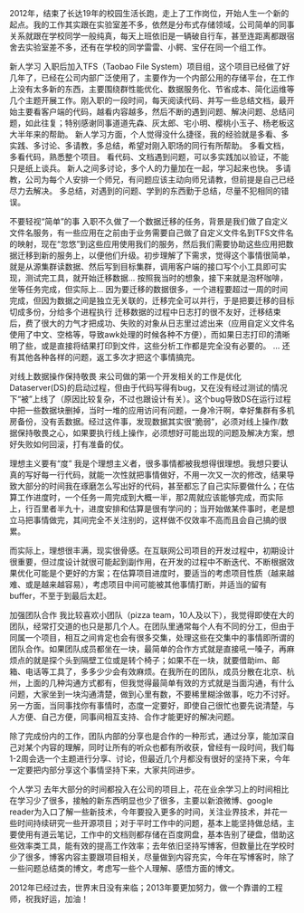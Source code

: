 

2012年，结束了长达19年的校园生活长跑，走上了工作岗位，开始人生一个新的起点。我的工作其实跟在实验室差不多，依然是分布式存储领域，公司简单的同事关系就跟在学校同学一般纯真，每天上班依旧是一辆破自行车，甚至连距离都跟宿舍去实验室差不多，还有在学校的同学雷雷、小鳄、宝仔在同一个组工作。
 
新人学习
入职后加入TFS（Taobao File System）项目组，这个项目已经做了好几年了，已经在公司内部广泛使用了，主要作为一个内部公用的存储平台，在工作上没有太多新的东西，主要围绕群性能优化、数据服务化、节省成本、简化运维等几个主题开展工作。刚入职的一段时间，每天阅读代码、并写一些总结文档，最开始主要看客户端的代码，越看内容越多，然后不断的遇到问题、解决问题、总结问题，如此往复；特别感谢同事道道先森、灰太郎、宅小明、樱桃小玉子、杨老板这大半年来的帮助。
新人学习方面，个人觉得没什么捷径，我的经验就是多看、多实践、多讨论、多请教，多总结，希望对刚入职场的同行有所帮助。
多看文档，多看代码，熟悉整个项目。
看代码、文档遇到问题，可以多实践加以验证，不能只是纸上谈兵。
新人之间多讨论，多个人的力量加在一起，学习起来也快。
多请教，公司为每个人安排一个师兄，有问题应该主动向师兄请教，但前提是自己已经尽力去解决。
多总结，对遇到的问题、学到的东西勤于总结，尽量不犯相同的错误。

不要轻视“简单”的事
入职不久做了一个数据迁移的任务，背景是我们做了自定义文件名服务，有一些应用在之前由于业务需要自己做了自定义文件名到TFS文件名的映射，现在“忽悠”到这些应用使用我们的服务，然后我们需要协助这些应用把数据迁移到新的服务上，以便他们升级。初步理解了下需求，觉得这个事情很简单，就是从源集群读数据、然后写到目标集群，调用客户端的接口写个小工具即可实现，测试完工具，就开始迁移数据... 按照我当时的想象，接下来就是泡杯咖啡，坐等任务完成，但实际上...
因为要迁移的数据很多，一个进程要超过一周的时间完成，但因为数据之间是独立无关联的，迁移完全可以并行，于是把要迁移的目标切成多份，分给多个进程执行
迁移数据的过程中日志打的很不友好，迁移结束后，费了很大的力气才把成功、失败的对象从日志里过滤出来（应用自定义文件名使用了中文、空格等，导致awk处理的时候各种不方便），而如果日志打印的清晰明了些，或是直接将结果打印到文件，这些分析工作都是完全没有必要的。
... 还有其他各种各样的问题，返工多次才把这个事情搞完。

对线上数据操作保持敬畏
来公司做的第一个开发相关的工作是优化Dataserver(DS)的启动过程，但由于代码写得有bug，又在没有经过测试的情况下“被”上线了（原因比较复杂，不过也跟设计有关）。这个bug导致DS在运行过程中把一些数据块删掉，当时一堆的应用访问有问题，一身冷汗啊，幸好集群有多机房备份，没有丢数据。经过这件事，发现数据其实很“脆弱”，必须对线上操作/数据保持敬畏之心，如果要执行线上操作，必须想好可能出现的问题及解决方案，想好失败如何回滚，打有准备的仗。
 
理想主义要有“度”
我是个理想主义者，很多事情都被我想得很理想。我想只要认真的写好每一行代码，就能一次性就把事情做好，不用一次又一次的修改，结果导致大部分的时间我在琢磨怎么写出好的代码，甚至都忘了自己实际要做什么；在估算工作进度时，一个任务一周完成到大概一半，那2周就应该能够完成，而实际上，行百里者半九十，进度安排和估算是很有学问的；当开始做某件事时，老是想立马把事情做完，其间完全不关注别的，这样做不仅效率不高而且会自己搞的很累。
 
而实际上，理想很丰满，现实很骨感。在互联网公司项目的开发过程中，初期设计很重要，但过度设计就很可能起到副作用，在开发的过程中不断迭代、不断根据效果优化可能是个更好的方案；在估算项目进度时，要适当的考虑项目性质（越来越难、或是越来越容易），考虑项目中间可能被其他事情打断，并适当的留有buffer，不至于到最后太赶。
 
加强团队合作
我比较喜欢小团队（pizza team，10人及以下），我觉得即使在大的团队，经常打交道的也只是那几个人。在团队里通常每个人有不同的分工，但由于同属一个项目，相互之间肯定也会有很多交集，处理这些在交集中的事情即所谓的团队合作。如果团队成员都坐在一块，最简单的合作方式就是直接吼一嗓子，再麻烦点的就是探个头到隔壁工位或是转个椅子；如果不在一块，就要借助im、邮箱、电话等工具了，多多少少会有效麻烦。在我所在的团队，成员分散在北京、杭州，上面的几种沟通方式都有，但我觉得最简单有效的方式就是当面沟通，有什么问题，大家坐到一块沟通清楚，做到心里有数，不要稀里糊涂做事，吃力不讨好。另一方面，当同事找你有事情时，态度一定要好，即使自己很忙也要先说清楚，与人方便、自己方便，同事间相互支持、合作才能更好的解决问题。
 
除了完成份内的工作，团队内部的分享也是合作的一种形式，通过分享，能加深自己对某个内容的理解，同时让所有的听众也都有所收获，曾经有一段时间，我们每1-2周会选一个主题进行分享、讨论，但最近几个月都没有很好的坚持下来，今年一定要把内部分享这个事情坚持下来，大家共同进步。
 
个人学习
去年大部分的时间都投入在公司的项目上，花在业余学习上的时间相比在学习少了很多，接触的新东西明显也少了很多，主要以新浪微博、google reader为入口了解一些新技术，今年要投入更多的时间，关注业界技术，并花一些时间持续研究一些开源项目；对于平时工作中的问题，基本上能坚持做总结，主要使用有道云笔记，工作中的文档则都存储在百度网盘，基本告别了硬盘，借助这些效率类工具，能有效的提高工作效率；去年依旧坚持写博客，但数量比在学校时少了很多，博客内容主要跟项目相关，尽量做到内容充实，今年在写博客时，除了一些问题总结类的博文，考虑写一些个人理解、感悟方面的博文。
 
 
2012年已经过去，世界末日没有来临；2013年要更加努力，做一个靠谱的工程师，祝我好运，加油！